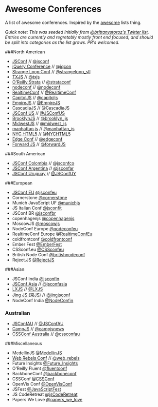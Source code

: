 Awesome Conferences
===================

A list of awesome conferences. Inspired by the [awesome](https://github.com/sindresorhus/awesome) lists thing.

_Quick note: This was seeded initially from [@brittanystoroz's Twitter list](https://twitter.com/brittanystoroz/confs-and-meetups/). Entries are currently and regretably mostly front end focused, and should be split into categories as the list grows. PR's welcomed._

###North American
* [JSConf](http://jsconf.com) // [@jsconf](https://twitter.com/jsconf)
* [jQuery Conference](http://events.jquery.org/2014/chicago/) // [@jqcon](https://twitter.com/jqcon)
* [Strange Loop Conf](https://thestrangeloop.com/) // [@strangeloop_stl](https://twitter.com/strangeloop_stl)
* [TXJS](http://texasjavascript.com) // [@txjs](https://twitter.com/txjs)
* [O'Reilly Strata](http://strataconf.com/) // [@strataconf](https://twitter.com/strataconf)
* [nodeconf](http://nodeconf.com/) // [@nodeconf](https://twitter.com/nodeconf)
* [RealtimeConf](http://realtimeconf.com/) // [@RealtimeConf](https://twitter.com/RealtimeConf)
* [CapitolJS](http://www.capitoljs.com/) // [@capitoljs](https://twitter.com/capitoljs)
* [EmpireJS](http://empirejs.org) // [@EmpireJS](https://twitter.com/EmpireJS)
* [CascadiaJS](http://cascadiajs.com) // [@CascadiaJS](https://twitter.com/CascadiaJS)
* [JSConf US](http://jsconf.us) // [@JSConfUS](https://twitter.com/JSConfUS)
* [BrooklynJS](http://brooklynjs.com/) // [@brooklyn_js](https://twitter.com/brooklyn_js)
* [MidwestJS](http://midwestjs.com/) // [@midwest_js](https://twitter.com/midwest_js)
* [manhattan.js](http://manhattanjs.com/) // [@manhattan_js](https://twitter.com/manhattan_js)
* [NYC HTML5](http://www.nychtml5.com/) // [@NYCHTML5](https://twitter.com/NYCHTML5)
* [Edge Conf](https://edgeconf.com) // [@edgeconf](https://twitter.com/edgeconf)
* [Forward JS](http://forwardjs.com/) // [@forwardJS](https://twitter.com/forwardJS/)

###South American
* [JSConf Colombia](http://jsconf.co/) // [@jsconfco](https://twitter.com/jsconfco)
* [JSConf Argentina](http://www.jsconfar.com/) // [@jsconfar](https://twitter.com/jsconfar)
* [JSConf Uruguay](http://jsconf.uy/) // [@JSConfUY](https://twitter.com/JSConfUY)

###European
* [JSConf EU](http://jsconf.eu) [@jsconfeu](https://twitter.com/jsconfeu)
* Cornerstone [@cornerstone](https://twitter.com/CornerstoneSwe)
* Munich JavaScript UF [@munichjs](https://twitter.com/munichjs)
* JS Italian Conf [@jsconfit](https://twitter.com/jsconfit)
* JSConf BR [@jsconfbr](https://twitter.com/jsconfbr)
* copenhagenjs [@copenhagenjs](https://twitter.com/copenhagenjs)
* MoscowJS [@moscowjs](https://twitter.com/moscowjs)
* NodeConf Europe [@nodeconfeu](https://twitter.com/nodeconfeu)
* RealtimeConf Europe [@RealtimeConfEu](https://twitter.com/RealtimeConfEu)
* coldfrontconf [@coldfrontconf](https://twitter.com/coldfrontconf)
* Ember Fest [@EmberFest](https://twitter.com/EmberFest)
* CSSconf.eu [@CSSconfeu](https://twitter.com/CSSconfeu)
* British Node Conf [@britishnodeconf](https://twitter.com/britishnodeconf)
* Reject.JS [@RejectJS](https://twitter.com/RejectJS)

###Asian
* JSConf India [@jsconfin](https://twitter.com/jsconfin)
* [JSConf Asia](http://jsconf.asia) // [@jsconfasia](https://twitter.com/jsconfasia)
* [LXJS](http://lxjs.org) // [@LXJS](https://twitter.com/lxjs)
* [Jing JS (京JS)](http://jsconf.cn) // [@jingjsconf](https://twitter.com/jingjsconf)
* NodeConf India [@NodeConfin](https://twitter.com/NodeConfIn)

### Australian
* [JSConfAU](http://au.jsconf.com/) // [@JSConfAU](https://twitter.com/JSConfAU)
* [CampJS](http://campjs.com/) // [@campjsnews](https://twitter.com/campjsnews)
* [CSSConf Australia](http://cssconf.com.au) // [@cssconfau](https://twitter.com/cssconfau)

###Miscellaneous
* MedellinJS [@MedellinJS](https://twitter.com/MedellinJS)
* [Web Rebels Conf](https://www.webrebels.org/) // [@web_rebels](https://twitter.com/web_rebels)
* Future Insights [@Future_Insights](https://twitter.com/Future_Insights)
* O'Reilly Fluent [@fluentconf](https://twitter.com/fluentconf)
* BackboneConf [@backboneconf](https://twitter.com/backboneconf)
* CSSConf [@CSSConf](https://twitter.com/CSSConf)
* OpenVis Conf [@OpenVisConf](https://twitter.com/OpenVisConf)
* JSFest [@JavaScriptFest](https://twitter.com/JavaScriptFest)
* JS CodeRetreat [@jsCodeRetreat](https://twitter.com/jsCodeRetreat)
* Papers We Love [@papers_we_love](https://twitter.com/papers_we_love)
